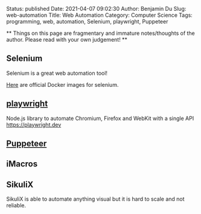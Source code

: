 Status: published
Date: 2021-04-07 09:02:30
Author: Benjamin Du
Slug: web-automation
Title: Web Automation
Category: Computer Science
Tags: programming, web, automation, Selenium, playwright, Puppeteer

**
Things on this page are fragmentary and immature notes/thoughts of the author.
Please read with your own judgement!
**


## Selenium

Selenium is a great web automation tool!

[Here](https://hub.docker.com/u/selenium)
are official Docker images for selenium.

## [playwright](https://github.com/microsoft/playwright)

Node.js library to automate Chromium, Firefox and WebKit with a single API https://playwright.dev

## [Puppeteer](https://github.com/GoogleChrome/puppeteer)

## iMacros

## SikuliX 
SikuliX is able to automate anything visual 
but it is hard to scale and not reliable.

